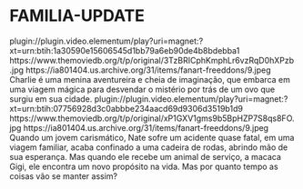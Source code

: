 # FAMILIA-UPDATE

<item>
<title>[COLOR silver][B] UMA VIAGEM INCRÍVEL [/COLOR][/B][COLOR yellow]  FULL HD  [B][/COLOR][/B]</title>
<link>plugin://plugin.video.elementum/play?uri=magnet:?xt=urn:btih:1a30590e15606545d1bb79a6eb90de4b8bdebba1</link>
<thumbnail>https://www.themoviedb.org/t/p/original/3TzBRICphKmphLr6vzRqD0hXPzb.jpg</thumbnail>
<fanart>https://ia801404.us.archive.org/31/items/fanart-freeddons/9.jpeg</fanart>
<info>Charlie é uma menina aventureira e cheia de imaginação, que embarca em uma viagem mágica para desvendar o mistério por trás de um ovo que surgiu em sua cidade.</info>
</item>

<item>
<title>[COLOR silver][B] GIGI & NATE [/COLOR][/B][COLOR yellow]  FULL HD  [B][/COLOR][/B]</title>
<link>plugin://plugin.video.elementum/play?uri=magnet:?xt=urn:btih:07756928d3c0abbbe234aacd69d9306d3519b1d9</link>
<thumbnail>https://www.themoviedb.org/t/p/original/xP1GXV1gms9b5BpHZP7S8qs8FO.jpg</thumbnail>
<fanart>https://ia801404.us.archive.org/31/items/fanart-freeddons/9.jpeg</fanart>
<info> Quando um jovem carismático, Nate sofre um acidente quase fatal, em uma viagem familiar, acaba confinado a uma cadeira de rodas, abrindo mão de sua esperança. Mas quando ele recebe um animal de serviço, a macaca Gigi, ele encontra um novo propósito na vida. Mas por quanto tempo as coisas vão se manter assim?</info>
</item>


